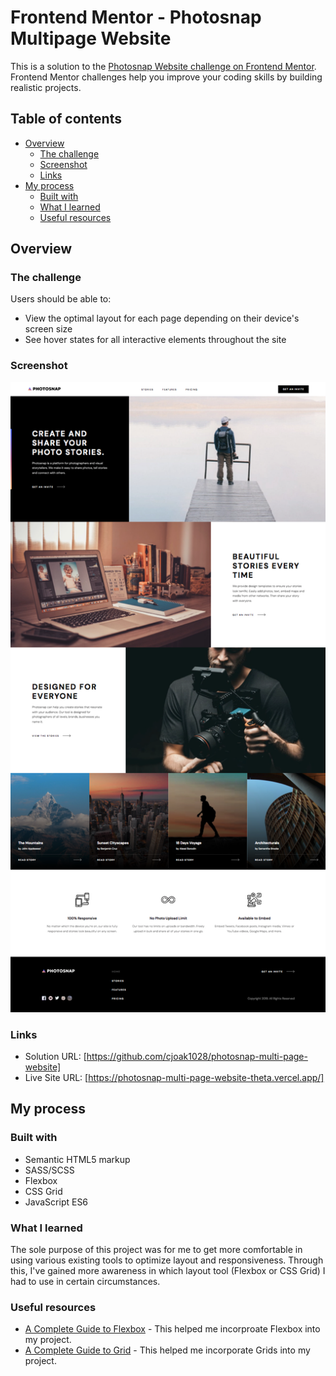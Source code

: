 # Frontend Mentor - Photosnap Multipage Website

This is a solution to the [Photosnap Website challenge on Frontend Mentor](https://www.frontendmentor.io/challenges/photosnap-multipage-website-nMDSrNmNW). Frontend Mentor challenges help you improve your coding skills by building realistic projects.

## Table of contents

- [Overview](#overview)
  - [The challenge](#the-challenge)
  - [Screenshot](#screenshot)
  - [Links](#links)
- [My process](#my-process)
  - [Built with](#built-with)
  - [What I learned](#what-i-learned)
  - [Useful resources](#useful-resources)

## Overview

### The challenge

Users should be able to:

- View the optimal layout for each page depending on their device's screen size
- See hover states for all interactive elements throughout the site

### Screenshot

![photosnap screenshot](./screenshot.jpg)

### Links

- Solution URL: [https://github.com/cjoak1028/photosnap-multi-page-website]
- Live Site URL: [https://photosnap-multi-page-website-theta.vercel.app/]

## My process

### Built with

- Semantic HTML5 markup
- SASS/SCSS
- Flexbox
- CSS Grid
- JavaScript ES6

### What I learned

The sole purpose of this project was for me to get more comfortable in using various existing tools to optimize layout and responsiveness. Through this, I've gained more awareness in which layout tool (Flexbox or CSS Grid) I had to use in certain circumstances.

### Useful resources

- [A Complete Guide to Flexbox](https://css-tricks.com/snippets/css/a-guide-to-flexbox/) - This helped me incorproate Flexbox into my project.
- [A Complete Guide to Grid](https://css-tricks.com/snippets/css/complete-guide-grid/) - This helped me incorporate Grids into my project.
